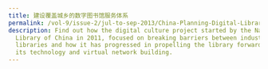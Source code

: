 ```yaml
---
title: 建设覆盖城乡的数字图书馆服务体系
permalink: /vol-9/issue-2/jul-to-sep-2013/China-Planning-Digital-Library/
description: Find out how the digital culture project started by the National
  Library of China in 2011, focused on breaking barriers between industries and
  libraries and how it has progressed in propelling the library forward through
  its technology and virtual network building.
---
```

